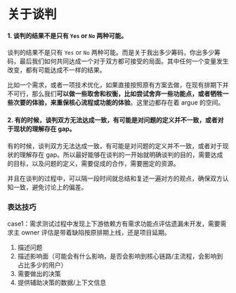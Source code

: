 # 关于谈判

#### 1. 谈判的结果不是只有 `Yes` or `No` 两种可能。

谈判的结果不是只有 `Yes` or `No` 两种可能。而是关于我出多少筹码，你出多少筹码，最后我们如何共同达成一个对于双方都可接受的局面。其中任何一个变量发生改变，都有可能达成不一样的结果。

比如一个需求，或者一项技术优化，如果直接按照原有方案去做，在现有排期下并不可行，那么我们**可以做一些取舍和权衡，比如尝试舍弃一些功能点，或者牺牲一些次要的体验，来重保核心流程或功能的体验**。这里边都存在着 argue 的空间。

#### 2. 有的时候，谈判双方无法达成一致，有可能是对问题的定义并不一致，或者对于现状的理解存在 gap。

有的时候，谈判双方无法达成一致，有可能是对问题的定义并不一致，或者对于现状的理解存在 gap。所以最好能够在谈判的一开始就明确谈判的目的，需要达成的目标，以及问题的定义，需要促成的合作，需要圈定的资源。

并且在谈判的过程中，可以隔一段时间就总结和复述一遍对方的观点，确保双方认知一致，避免讨论上的偏差。

### 表达技巧

case1：需求测试过程中发现上下游依赖方有需求功能点评估遗漏未开发，需要需求主 owner 评估是带着缺陷按原排期上线，还是项目延期。

1. 描述问题
2. 描述影响面（可能会有什么影响，是否会影响到核心链路/主流程，会影响到占比多少的用户）
3. 需要做出的决策
4. 提供辅助决策的数据/上下文信息
